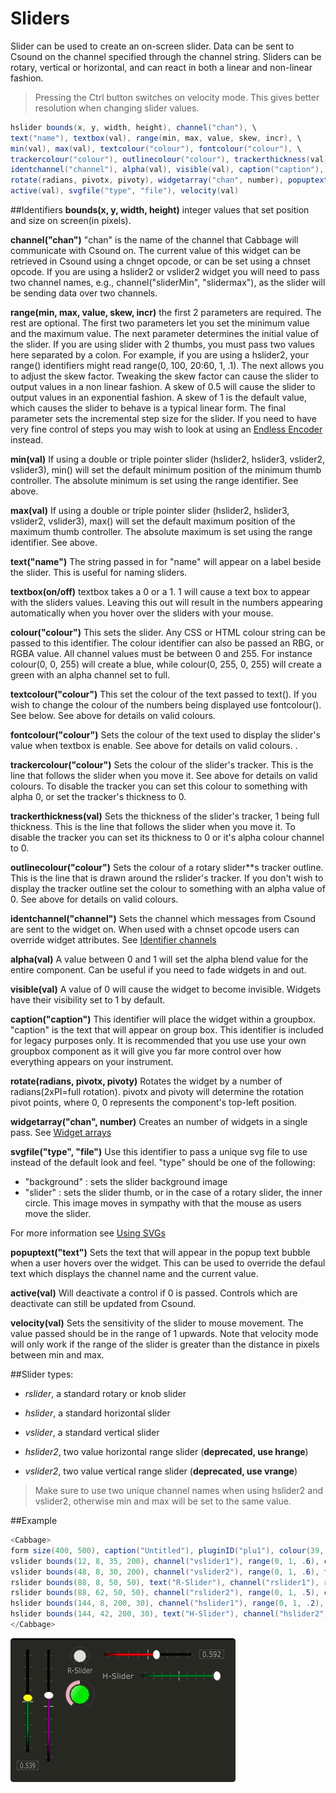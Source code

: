 # Sliders

Slider can be used to create an on-screen slider. Data can be sent to Csound on the channel specified through the channel string. Sliders can be rotary, vertical or horizontal, and can react in both a linear and non-linear fashion. 

> Pressing the Ctrl button switches on velocity mode. This gives better resolution when changing slider values. 

```csharp
hslider bounds(x, y, width, height), channel("chan"), \
text("name"), textbox(val), range(min, max, value, skew, incr), \
min(val), max(val), textcolour("colour"), fontcolour("colour"), \
trackercolour("colour"), outlinecolour("colour"), trackerthickness(val)
identchannel("channel"), alpha(val), visible(val), caption("caption"), \
rotate(radians, pivotx, pivoty), widgetarray("chan", number), popuptext("text") \
active(val), svgfile("type", "file"), velocity(val)
```
<!--(End of syntax)/-->

##Identifiers
**bounds(x, y, width, height)** integer values that set position and size on screen(in pixels). 

**channel("chan")** "chan" is the name of the channel that Cabbage will communicate with Csound on. The current value of this widget can be retrieved in Csound using a chnget opcode, or can be set using a chnset opcode. If you are using a hslider2 or vslider2 widget you will need to pass two channel names, e.g., channel("sliderMin", "slidermax"), as the slider will be sending data over two channels. 

**range(min, max, value, skew, incr)** the first 2 parameters are required. The rest are optional. The first two parameters let you set the minimum value and the maximum value. The next parameter determines the initial value of the slider. If you are using slider with 2 thumbs, you must pass two values here separated by a colon. For example, if you are using a hslider2, your range() identifiers might read range(0, 100, 20:60, 1, .1). The next allows you to adjust the skew factor. Tweaking the skew factor can cause the slider to output values in a non linear fashion. A skew of 0.5 will cause the slider to output values in an exponential fashion. A skew of 1 is the default value, which causes the slider to behave is a typical linear form. The final parameter sets the incremental step size for the slider. If you need to have very fine control of steps you may wish to look at using an [Endless Encoder](./encoder.md) instead. 

**min(val)** If using a double or triple pointer slider (hslider2, hslider3, vslider2, vslider3), min() will set the default minimum position of the minimum thumb controller. The absolute minimum is set using the range identifier. See above.

**max(val)** If using a double or triple pointer slider (hslider2, hslider3, vslider2, vslider3), max() will set the default maximum position of the maximum thumb controller. The absolute maximum is set using the range identifier. See above. 

**text("name")** The string passed in for "name" will appear on a label beside the slider. This is useful for naming sliders.   

**textbox(on/off)** textbox takes a 0 or a 1. 1 will cause a text box to appear with the sliders values. Leaving this out will result in the numbers appearing automatically when you hover over the sliders with your mouse.

**colour("colour")** This sets the slider. Any CSS or HTML colour string can be passed to this identifier. The colour identifier can also be passed an RBG, or RGBA value. All channel values must be between 0 and 255. For instance colour(0, 0, 255) will create a blue, while colour(0, 255, 0, 255) will create a green with an alpha channel set to full. 

**textcolour("colour")** This set the colour of the text passed to text(). If you wish to change the colour of the numbers being displayed use fontcolour(). See below. See above for details on valid colours. 

**fontcolour("colour")** Sets the colour of the text used to display the slider's value when textbox is enable. See above for details on valid colours. .

**trackercolour("colour")** Sets the colour of the slider's tracker. This is the line that follows the slider when you move it. See above for details on valid colours. To disable the tracker you can set this colour to something with alpha 0, or set the tracker's thickness to 0. 

**trackerthickness(val)** Sets the thickness of the slider's tracker, 1 being full thickness. This is the line that follows the slider when you move it. To disable the tracker you can set its thickness to 0 or it's alpha colour channel to 0. 

**outlinecolour("colour")** Sets the colour of a rotary slider**s tracker outline. This is the line that is drawn around the rslider's tracker. If you don't wish to display the tracker outline set the colour to something with an alpha value of 0. See above for details on valid colours.  

**identchannel("channel")** Sets the channel which messages from Csound are sent to the widget on. When used with a chnset opcode users can override widget attributes. See [Identifier channels](./identchannels.md) 

**alpha(val)** A value between 0 and 1 will set the alpha blend value for the entire component. Can be useful if you need to fade widgets in and out. 

**visible(val)** A value of 0 will cause the widget to become invisible. Widgets have their visibility set to 1 by default. 

**caption("caption")** This identifier will place the widget within a groupbox. "caption" is the text that will appear on group box. This identifier is included for legacy purposes only. It is recommended that you use use your own groupbox component as it will give you far more control over how everything appears on your instrument. 

**rotate(radians, pivotx, pivoty)** Rotates the widget by a number of radians(2xPI=full rotation). pivotx and pivoty will determine the rotation pivot points, where 0, 0 represents the component's top-left position. 

**widgetarray("chan", number)** Creates an number of widgets in a single pass. See [Widget arrays](./widget_arrays.md)

**svgfile("type", "file")** Use this identifier to pass a unique svg file to use instead of the default look and feel. "type" should be one of the following:

- "background" : sets the slider background image
- "slider" : sets the slider thumb, or in the case of a rotary slider, the inner circle. This image moves in sympathy with that the mouse as users move the slider.

For more information see [Using SVGs](./using_svgs.md)

**popuptext("text")** Sets the text that will appear in the popup text bubble when a user hovers over the widget. This can be used to override the defaul text which displays the channel name and the current value. 

**active(val)** Will deactivate a control if 0 is passed. Controls which are deactivate can still be updated from Csound.

**velocity(val)** Sets the sensitivity of the slider to mouse movement. The value passed should be in the range of 1 upwards. Note that velocity mode will only work if the range of the slider is greater than the distance in pixels between min and max. 

<!--(End of identifiers)/-->

##Slider types:

* *rslider*, a standard rotary or knob slider

* *hslider*, a standard horizontal slider

* *vslider*, a standard vertical slider

* *hslider2*, two value horizontal range slider (**deprecated, use hrange**)

* *vslider2*, two value vertical range slider (**deprecated, use vrange**)


>Make sure to use two unique channel names when using hslider2 and vslider2, otherwise min and max will be set to the same value. 

##Example

```csharp
<Cabbage>
form size(400, 500), caption("Untitled"), pluginID("plu1"), colour(39, 40, 34)
vslider bounds(12, 8, 35, 200), channel("vslider1"), range(0, 1, .6), colour("yellow"), textbox(1)
vslider bounds(48, 8, 30, 200), channel("vslider2"), range(0, 1, .6), trackercolour("purple")
rslider bounds(88, 8, 50, 50), text("R-Slider"), channel("rslider1"), range(0, 1, 0)
rslider bounds(88, 62, 50, 50), channel("rslider2"), range(0, 1, .5), colour("lime"), trackercolour("pink")
hslider bounds(144, 8, 200, 30), channel("hslider1"), range(0, 1, .2), trackercolour("red"), textbox(1)
hslider bounds(144, 42, 200, 30), text("H-Slider"), channel("hslider2"), range(0, 1, 1)
</Cabbage>
```

![](images/sliderExample.png)
